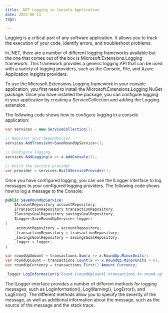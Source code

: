 ```yaml
---
title: .NET Logging in Console Application
date: 2023-06-11
tags:

---
```


Logging is a critical part of any software application. It allows you to track the execution of your code, identify errors, and troubleshoot problems.

In .NET, there are a number of different logging frameworks available but the one that comes out of the box is Microsoft.Extensions.Logging framework. This framework provides a generic logging API that can be used with a variety of logging providers, such as the Console, File, and Azure Application Insights providers.

To use the Microsoft.Extensions.Logging framework in your console application, you first need to install the Microsoft.Extensions.Logging NuGet package. Once you have installed the package, you can configure logging in your application by creating a ServiceCollection and adding the Logging extension.

The following code shows how to configure logging in a console application:

```c#
var services = new ServiceCollection();

// Register your dependencies
services.AddTransient<SaveRoundUpService>();

// Configure logging
services.AddLogging(x => x.AddConsole());

// Build the service provider
var provider = services.BuildServiceProvider();
```

Once you have configured logging, you can use the ILogger interface to log messages to your configured logging providers. The following code shows how to log a message to the Console:

```c#
public SaveRoundUpService(
    IAccountRepository accountRepository,
    ITransactionRepository transactionRepository,
    ISavingsGoalRepository savingsGoalRepository,
    ILogger<SaveRoundUpService> logger)
{
    _accountRepository = accountRepository;
    _transactionRepository = transactionRepository;
    _savingsGoalRepository = savingsGoalRepository;
    _logger = logger;
}

var roundUpAmount = transactions.Sum(x => x.RoundUp.MinorUnits);
var roundUpCount = transactions.Count(x => x.RoundUp.MinorUnits > 0);
var roundUpCurrency = transactions.First().Amount.Currency;

_logger.LogInformation($"Found {roundUpCount} transactions to round up");

```

The ILogger interface provides a number of different methods for logging messages, such as LogInformation(), LogWarning(), LogError(), and LogError(). The different methods allow you to specify the severity of the message, as well as additional information about the message, such as the source of the message and the stack trace.

